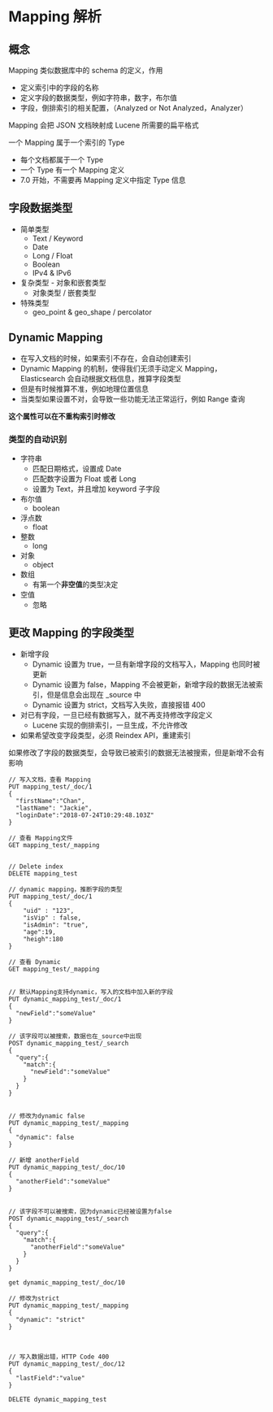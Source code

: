 # Mapping 解析

## 概念

Mapping 类似数据库中的 schema 的定义，作用

* 定义索引中的字段的名称
* 定义字段的数据类型，例如字符串，数字，布尔值
* 字段，倒排索引的相关配置，（Analyzed or Not Analyzed，Analyzer）



Mapping 会把 JSON 文档映射成 Lucene 所需要的扁平格式

一个 Mapping 属于一个索引的 Type

* 每个文档都属于一个 Type
* 一个 Type 有一个 Mapping 定义
* 7.0 开始，不需要再 Mapping 定义中指定 Type 信息



## 字段数据类型

* 简单类型
  * Text / Keyword
  * Date
  * Long / Float
  * Boolean
  * IPv4 & IPv6
* 复杂类型 - 对象和嵌套类型
  * 对象类型 / 嵌套类型
* 特殊类型
  * geo_point & geo_shape / percolator



## Dynamic Mapping

* 在写入文档的时候，如果索引不存在，会自动创建索引
* Dynamic Mapping 的机制，使得我们无须手动定义 Mapping，Elasticsearch 会自动根据文档信息，推算字段类型
* 但是有时候推算不准，例如地理位置信息
* 当类型如果设置不对，会导致一些功能无法正常运行，例如 Range 查询

**这个属性可以在不重构索引时修改**



### 类型的自动识别

* 字符串
  * 匹配日期格式，设置成 Date
  * 匹配数字设置为 Float 或者 Long
  * 设置为 Text，并且增加 keyword 子字段
* 布尔值
  * boolean
* 浮点数
  * float
* 整数
  * long
* 对象
  * object
* 数组
  * 有第一个**非空值**的类型决定
* 空值
  * 忽略



## 更改 Mapping 的字段类型

* 新增字段
  * Dynamic 设置为 true，一旦有新增字段的文档写入，Mapping 也同时被更新
  * Dynamic 设置为 false，Mapping 不会被更新，新增字段的数据无法被索引，但是信息会出现在 _source 中
  * Dynamic 设置为 strict，文档写入失败，直接报错 400
* 对已有字段，一旦已经有数据写入，就不再支持修改字段定义
  * Lucene 实现的倒排索引，一旦生成，不允许修改
* 如果希望改变字段类型，必须 Reindex API，重建索引

如果修改了字段的数据类型，会导致已被索引的数据无法被搜索，但是新增不会有影响





```properties
// 写入文档，查看 Mapping
PUT mapping_test/_doc/1
{
  "firstName":"Chan",
  "lastName": "Jackie",
  "loginDate":"2018-07-24T10:29:48.103Z"
}

// 查看 Mapping文件
GET mapping_test/_mapping


// Delete index
DELETE mapping_test

// dynamic mapping，推断字段的类型
PUT mapping_test/_doc/1
{
    "uid" : "123",
    "isVip" : false,
    "isAdmin": "true",
    "age":19,
    "heigh":180
}

// 查看 Dynamic
GET mapping_test/_mapping


// 默认Mapping支持dynamic，写入的文档中加入新的字段
PUT dynamic_mapping_test/_doc/1
{
  "newField":"someValue"
}

// 该字段可以被搜索，数据也在_source中出现
POST dynamic_mapping_test/_search
{
  "query":{
    "match":{
      "newField":"someValue"
    }
  }
}


// 修改为dynamic false
PUT dynamic_mapping_test/_mapping
{
  "dynamic": false
}

// 新增 anotherField
PUT dynamic_mapping_test/_doc/10
{
  "anotherField":"someValue"
}


// 该字段不可以被搜索，因为dynamic已经被设置为false
POST dynamic_mapping_test/_search
{
  "query":{
    "match":{
      "anotherField":"someValue"
    }
  }
}

get dynamic_mapping_test/_doc/10

// 修改为strict
PUT dynamic_mapping_test/_mapping
{
  "dynamic": "strict"
}



// 写入数据出错，HTTP Code 400
PUT dynamic_mapping_test/_doc/12
{
  "lastField":"value"
}

DELETE dynamic_mapping_test
```







